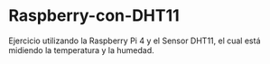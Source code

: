 # Raspberry-con-DHT11
Ejercicio utilizando la Raspberry Pi 4 y el Sensor DHT11, el cual está midiendo la temperatura y la humedad.
